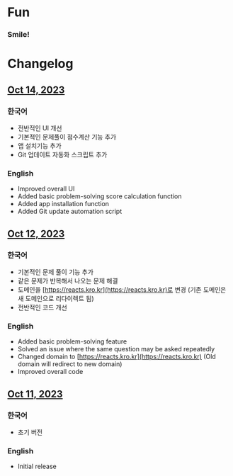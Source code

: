 # Fun

### Smile!

# Changelog

## [Oct 14, 2023](https://reacts.kro.kr)

### 한국어

- 전반적인 UI 개선
- 기본적인 문제풀이 점수계산 기능 추가
- 앱 설치기능 추가
- Git 업데이트 자동화 스크립트 추가

### English

- Improved overall UI
- Added basic problem-solving score calculation function
- Added app installation function
- Added Git update automation script

## [Oct 12, 2023](https://fun-3g401cfbv-jonathan0827.vercel.app)

### 한국어

- 기본적인 문제 풀이 기능 추가
- 같은 문제가 반복해서 나오는 문제 해결
- 도메인을 [https://reacts.kro.kr](https://reacts.kro.kr)로 변경 (기존 도메인은 새 도메인으로 리다이렉트 됨)
- 전반적인 코드 개선

### English

- Added basic problem-solving feature
- Solved an issue where the same question may be asked repeatedly
- Changed domain to [https://reacts.kro.kr](https://reacts.kro.kr) (Old domain will redirect to new domain)
- Improved overall code

## [Oct 11, 2023](https://fun-1c3pzdfcv-jonathan0827.vercel.app)

### 한국어

- 초기 버전

### English

- Initial release
